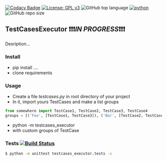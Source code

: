[![Codacy Badge](https://api.codacy.com/project/badge/Grade/3a8b61108c5c4b6188ffa3396433ced9)](https://www.codacy.com/manual/JBthePenguin/TestCasesExecutor?utm_source=github.com&amp;utm_medium=referral&amp;utm_content=JBthePenguin/TestCasesExecutor&amp;utm_campaign=Badge_Grade)
[![License: GPL v3](https://img.shields.io/badge/License-GPLv3-black.svg)](https://www.gnu.org/licenses/gpl-3.0)
![GitHub top language](https://img.shields.io/github/languages/top/JBthePenguin/TestCasesExecutor)
[![python](https://img.shields.io/badge/python-3.7.5-yellow.svg)](https://www.python.org/downloads/) ![GitHub repo size](https://img.shields.io/github/repo-size/JBthePenguin/TestCasesExecutor)
##  TestCasesExecutor :exclamation::exclamation::exclamation:***IN PROGRESS***:exclamation::exclamation::exclamation:

Desription...

### Install
-  pip install ....
-  clone requirements

### Usage
-  Create a file *testcases.py* in root directory of your project
-  In it, import yours TestCases and make a list groups
``` python
from somewhere import TestCase1, TestCase2, TestCase3, TestCase4
groups = [('Foo', [TestCase1, TestCase3]), ('Bar', [TestCase2, TestCase4]), ...]  
```
-  python -m testcases_executor
-  with custom groups of TestCase

### Tests [![Build Status](https://travis-ci.com/JBthePenguin/TestCasesExecutor.svg?branch=master)](https://travis-ci.com/JBthePenguin/TestCasesExecutor)
```sh
$ python -m unittest testcases_executor.tests -v
```
